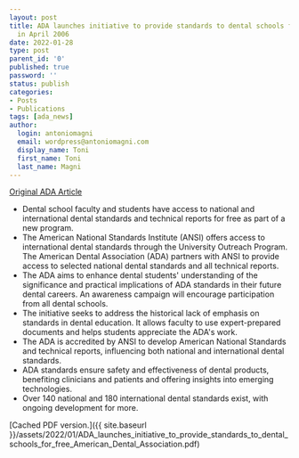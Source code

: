 ```yaml
---
layout: post
title: ADA launches initiative to provide standards to dental schools for free
  in April 2006
date: 2022-01-28
type: post
parent_id: '0'
published: true
password: ''
status: publish
categories:
- Posts
- Publications
tags: [ada_news]
author:
  login: antoniomagni
  email: wordpress@antoniomagni.com
  display_name: Toni
  first_name: Toni
  last_name: Magni
---
```


[Original ADA Article](https://adanews.ada.org/ada-news/2022/january/ada-launches-initiative-to-provide-standards-to-dental-schools-for-free/)

- Dental school faculty and students have access to national and international dental standards and technical reports for free as part of a new program.
- The American National Standards Institute (ANSI) offers access to international dental standards through the University Outreach Program. The American Dental Association (ADA) partners with ANSI to provide access to selected national dental standards and all technical reports.
- The ADA aims to enhance dental students' understanding of the significance and practical implications of ADA standards in their future dental careers. An awareness campaign will encourage participation from all dental schools.
- The initiative seeks to address the historical lack of emphasis on standards in dental education. It allows faculty to use expert-prepared documents and helps students appreciate the ADA's work.
- The ADA is accredited by ANSI to develop American National Standards and technical reports, influencing both national and international dental standards.
- ADA standards ensure safety and effectiveness of dental products, benefiting clinicians and patients and offering insights into emerging technologies.
- Over 140 national and 180 international dental standards exist, with ongoing development for more.
  
[Cached PDF version.]({{ site.baseurl }}/assets/2022/01/ADA_launches_initiative_to_provide_standards_to_dental_schools_for_free_American_Dental_Association.pdf)
